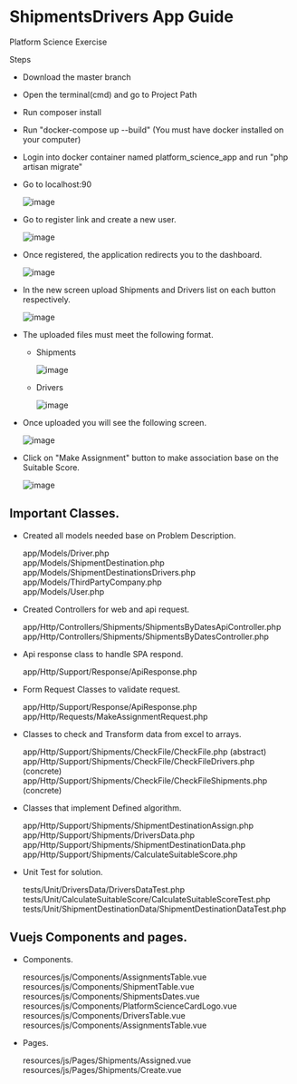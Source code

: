 # ShipmentsDrivers App Guide
Platform Science Exercise 

Steps
- Download the master branch
- Open the terminal(cmd) and go to Project Path
- Run composer install
- Run "docker-compose up --build" (You must have docker installed on your computer)
- Login into docker container named platform_science_app and run "php artisan migrate"
- Go to localhost:90 

    ![image](https://user-images.githubusercontent.com/16532763/117706521-69eb2f00-b19b-11eb-838b-e129a0e3debd.png)
    
- Go to register link and create a new user.

    ![image](https://user-images.githubusercontent.com/16532763/117706676-9a32cd80-b19b-11eb-8d4c-9e65c34e53d9.png)
    
- Once registered, the application redirects you to the dashboard.

    ![image](https://user-images.githubusercontent.com/16532763/117707308-6b692700-b19c-11eb-8841-0e8e42824158.png)

- In the new screen upload Shipments and Drivers list on each button respectively. 

    ![image](https://user-images.githubusercontent.com/16532763/117707248-57bdc080-b19c-11eb-8807-c95cd7234e01.png)

- The uploaded files must meet the following format.
  
  - Shipments
  
    ![image](https://user-images.githubusercontent.com/16532763/117707725-e599ab80-b19c-11eb-81eb-9184aaaced89.png)
    
  - Drivers
    
    ![image](https://user-images.githubusercontent.com/16532763/117707815-06fa9780-b19d-11eb-9ec3-6a7a3b5a2cb6.png)

    
- Once uploaded you will see the following screen.
  
  ![image](https://user-images.githubusercontent.com/16532763/117708040-53de6e00-b19d-11eb-86e6-dfcb3ba4b826.png)

- Click on "Make Assignment" button to make association base on the Suitable Score.
  
  ![image](https://user-images.githubusercontent.com/16532763/117708424-c94a3e80-b19d-11eb-90e7-4329611169d8.png)


## Important Classes.

- Created all models needed base on Problem Description.

  app/Models/Driver.php  
  app/Models/ShipmentDestination.php  
  app/Models/ShipmentDestinationsDrivers.php  
  app/Models/ThirdPartyCompany.php  
  app/Models/User.php  
  
- Created Controllers for web and api request.

  app/Http/Controllers/Shipments/ShipmentsByDatesApiController.php  
  app/Http/Controllers/Shipments/ShipmentsByDatesController.php  
  
- Api response class to handle SPA respond.

  app/Http/Support/Response/ApiResponse.php  
  
- Form Request Classes to validate request.

  app/Http/Support/Response/ApiResponse.php  
  app/Http/Requests/MakeAssignmentRequest.php  
  
- Classes to check and Transform data from excel to arrays.

  app/Http/Support/Shipments/CheckFile/CheckFile.php (abstract)  
  app/Http/Support/Shipments/CheckFile/CheckFileDrivers.php (concrete)  
  app/Http/Support/Shipments/CheckFile/CheckFileShipments.php (concrete)  
  
- Classes that implement Defined algorithm.

  app/Http/Support/Shipments/ShipmentDestinationAssign.php  
  app/Http/Support/Shipments/DriversData.php  
  app/Http/Support/Shipments/ShipmentDestinationData.php  
  app/Http/Support/Shipments/CalculateSuitableScore.php  
  
- Unit Test for solution.

  tests/Unit/DriversData/DriversDataTest.php  
  tests/Unit/CalculateSuitableScore/CalculateSuitableScoreTest.php  
  tests/Unit/ShipmentDestinationData/ShipmentDestinationDataTest.php  
  
## Vuejs Components and pages.

- Components.

  resources/js/Components/AssignmentsTable.vue  
  resources/js/Components/ShipmentTable.vue  
  resources/js/Components/ShipmentsDates.vue  
  resources/js/Components/PlatformScienceCardLogo.vue  
  resources/js/Components/DriversTable.vue  
  resources/js/Components/AssignmentsTable.vue  
  
- Pages.

  resources/js/Pages/Shipments/Assigned.vue  
  resources/js/Pages/Shipments/Create.vue  
  
  
  
  
